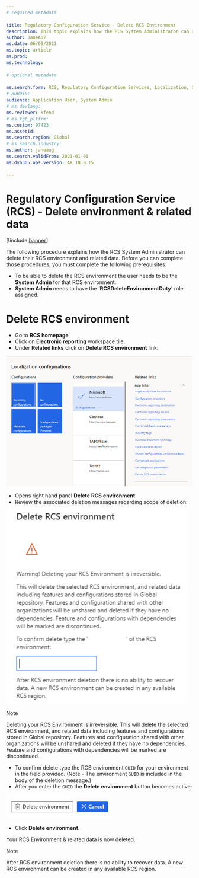 ```yaml
---
# required metadata

title: Regulatory Configuration Service - Delete RCS Environment
description: This topic explains how the RCS System Administrator can delete their RCS environment and related data.
author: JaneA07
ms.date: 06/09/2021
ms.topic: article
ms.prod: 
ms.technology: 

# optional metadata

ms.search.form: RCS, Regulatory Configuration Services, Localization, Global
# ROBOTS: 
audience: Application User, System Admin
# ms.devlang: 
ms.reviewer: kfend
# ms.tgt_pltfrm: 
ms.custom: 97423
ms.assetid: 
ms.search.region: Global
# ms.search.industry: 
ms.author: janeaug
ms.search.validFrom: 2021-01-01
ms.dyn365.ops.version: AX 10.0.15

---
```

# Regulatory Configuration Service (RCS) - Delete environment & related data

[!include [banner](../includes/banner.md)]

The following procedure explains how the RCS System Administrator can delete their RCS environment and related data. 
Before you can complete those procedures, you must complete the following prerequisites:
-	To be able to delete the RCS environment the user needs to be the **System Admin** for that RCS environment.
-	**System Admin** needs to have the **‘RCSDeleteEnvironmentDuty’** role assigned.

# Delete RCS environment
-	Go to **RCS homepage**
-	Click on **Electronic reporting** workspace tile.
-	Under **Related links** click on **Delete RCS environment** link: 

  ![Delete RCS environment in related links](media/01_RCS-Delete-Environ-Related-Link.PNG)  
  
-	Opens right hand panel **Delete RCS environment**
-	Review the associated deletion messages regarding scope of deletion:
  
  ![Delete RCS environment message](media/01_RCS-Delete-Environ-Msg_noGUID.PNG)
  
> [!NOTE]
> Deleting your RCS Environment is irreversible.
> This will delete the selected RCS environment, and related data including features and configurations stored in Global repository. Features and configuration shared with other organizations will be unshared and deleted if they have no dependencies. Feature and configurations with dependencies will be marked are discontinued.

-	To confirm delete type the RCS environment `GUID` for your environment in the field provided. (Note - The environment `GUID` is included in the body of the deletion message.)
-	After you enter the `GUID` the **Delete environment** button becomes active:

![Delete options](media/01_RCS-Delete-Environ-Msg-Options.PNG)

-	Click **Delete environment**.
	
Your RCS Environment & related data is now deleted.

> [!NOTE]
> After RCS environment deletion there is no ability to recover data. A new RCS environment can be created in any available RCS region.


